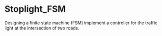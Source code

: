 # Stoplight_FSM
Designing a finite state machine (FSM) implement a controller for the traffic light at the intersection of two roads.
